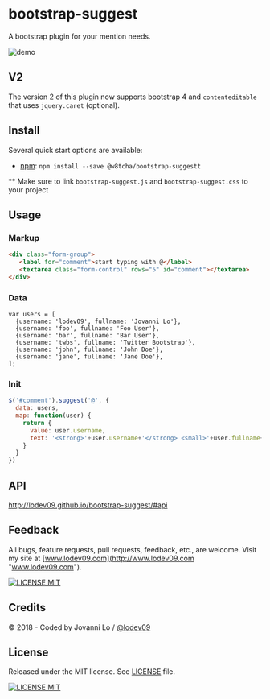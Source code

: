 bootstrap-suggest
============================
A bootstrap plugin for your mention needs.

![demo](demo.png "demo")

## V2
The version 2 of this plugin now supports bootstrap 4 and `contenteditable` that uses `jquery.caret` (optional).

## Install
Several quick start options are available:

- [npm](https://www.npmjs.com/package/@w8tcha/bootstrap-suggest): `npm install --save @w8tcha/bootstrap-suggestt`

** Make sure to link `bootstrap-suggest.js` and `bootstrap-suggest.css` to your project

## Usage

### Markup
```html
<div class="form-group">
   <label for="comment">start typing with @</label>
   <textarea class="form-control" rows="5" id="comment"></textarea>
</div>
```

### Data
```
var users = [
  {username: 'lodev09', fullname: 'Jovanni Lo'},
  {username: 'foo', fullname: 'Foo User'},
  {username: 'bar', fullname: 'Bar User'},
  {username: 'twbs', fullname: 'Twitter Bootstrap'},
  {username: 'john', fullname: 'John Doe'},
  {username: 'jane', fullname: 'Jane Doe'},
];
```

### Init
```javascript
$('#comment').suggest('@', {
  data: users,
  map: function(user) {
    return {
      value: user.username,
      text: '<strong>'+user.username+'</strong> <small>'+user.fullname+'</small>'
    }
  }
})
```

## API
http://lodev09.github.io/bootstrap-suggest/#api

## Feedback
All bugs, feature requests, pull requests, feedback, etc., are welcome. Visit my site at [www.lodev09.com](http://www.lodev09.com "www.lodev09.com").

[![LICENSE MIT](https://img.shields.io/badge/Mail%20me%20at-lodev09%40gmail.com-green.svg)](mailto:lodev09@gmail.com)

## Credits
&copy; 2018 - Coded by Jovanni Lo / [@lodev09](http://twitter.com/lodev09)

## License

Released under the MIT license. See [LICENSE](LICENSE) file.

[![LICENSE MIT](https://img.shields.io/badge/license-MIT-red.svg)](http://opensource.org/licenses/MIT)
